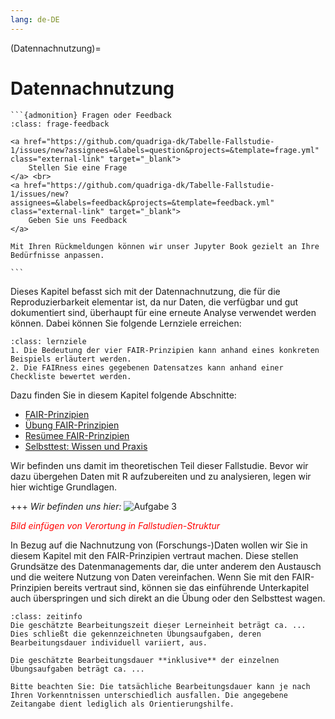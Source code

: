 ```yaml
---
lang: de-DE
---
```


(Datennachnutzung)=
# Datennachnutzung 

````{margin}
```{admonition} Fragen oder Feedback 
:class: frage-feedback

<a href="https://github.com/quadriga-dk/Tabelle-Fallstudie-1/issues/new?assignees=&labels=question&projects=&template=frage.yml" class="external-link" target="_blank">
    Stellen Sie eine Frage
</a> <br>
<a href="https://github.com/quadriga-dk/Tabelle-Fallstudie-1/issues/new?assignees=&labels=feedback&projects=&template=feedback.yml" class="external-link" target="_blank">
    Geben Sie uns Feedback
</a>

Mit Ihren Rückmeldungen können wir unser Jupyter Book gezielt an Ihre Bedürfnisse anpassen.

```
````

Dieses Kapitel befasst sich mit der Datennachnutzung, die für die Reproduzierbarkeit elementar ist, da nur Daten, die verfügbar und gut dokumentiert sind, überhaupt für eine erneute Analyse verwendet werden können. Dabei können Sie folgende Lernziele erreichen:

```{admonition} Lernziel: Grundsätze des Datenmanagements
:class: lernziele
1. Die Bedeutung der vier FAIR-Prinzipien kann anhand eines konkreten Beispiels erläutert werden.
2. Die FAIRness eines gegebenen Datensatzes kann anhand einer Checkliste bewertet werden.
```  

Dazu finden Sie in diesem Kapitel folgende Abschnitte:

- [FAIR-Prinzipien](/Markdown/3_1_FairPrinzipien.md)
- [Übung FAIR-Prinzipien](/Markdown/3_2_Übung_FAIR.md)
- [Resümee FAIR-Prinzipien](/Markdown/3_3_Resümee_FAIR.md)
- [Selbsttest: Wissen und Praxis](assessment_fair)

Wir befinden uns damit im theoretischen Teil dieser Fallstudie. Bevor wir dazu übergehen Daten mit R aufzubereiten und zu analysieren, legen wir hier wichtige Grundlagen.

+++
*Wir befinden uns hier:*
![Aufgabe 3](/assets/Aufgabenstruktur-03.png)

<span style="color:red">*Bild einfügen von Verortung in Fallstudien-Struktur*</span>

In Bezug auf die Nachnutzung von (Forschungs-)Daten wollen wir Sie in diesem Kapitel mit den FAIR-Prinzipien vertraut machen. Diese stellen Grundsätze des Datenmanagements dar, die unter anderem den Austausch und die weitere Nutzung von Daten vereinfachen.
Wenn Sie mit den FAIR-Prinzipien bereits vertraut sind, können sie das einführende Unterkapitel auch überspringen und sich direkt an die Übung oder den Selbsttest wagen.

```{admonition} Bearbeitungszeit
:class: zeitinfo
Die geschätzte Bearbeitungszeit dieser Lerneinheit beträgt ca. ... Dies schließt die gekennzeichneten Übungsaufgaben, deren Bearbeitungsdauer individuell variiert, aus. 

Die geschätzte Bearbeitungsdauer **inklusive** der einzelnen Übungsaufgaben beträgt ca. ...

Bitte beachten Sie: Die tatsächliche Bearbeitungsdauer kann je nach Ihren Vorkenntnissen unterschiedlich ausfallen. Die angegebene Zeitangabe dient lediglich als Orientierungshilfe.
``` 


